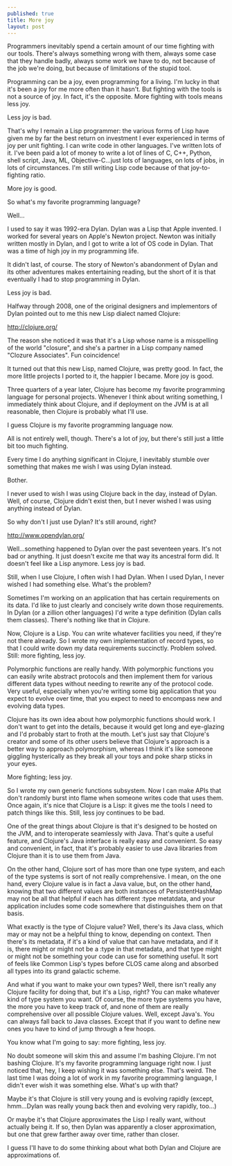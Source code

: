 ```yaml
---
published: true
title: More joy
layout: post
---
```


Programmers inevitably spend a certain amount of our time fighting
with our tools. There's always something wrong with them, always some
case that they handle badly, always some work we have to do, not
because of the job we're doing, but because of limitations of the
stupid tool.

Programming can be a joy, even programming for a living. I'm lucky in
that it's been a joy for me more often than it hasn't. But fighting
with the tools is not a source of joy. In fact, it's the
opposite. More fighting with tools means less joy.

Less joy is bad.

That's why I remain a Lisp programmer: the various forms of Lisp have
given me by far the best return on investment I ever experienced in
terms of joy per unit fighting. I can write code in other
languages. I've written lots of it. I've been paid a lot of money to
write a lot of lines of C, C++, Python, shell script, Java, ML,
Objective-C...just lots of languages, on lots of jobs, in lots of
circumstances. I'm still writing Lisp code because of that
joy-to-fighting ratio.

More joy is good.

So what's my favorite programming language?

Well...

I used to say it was 1992-era Dylan. Dylan was a Lisp that Apple
invented. I worked for several years on Apple's Newton project. Newton
was initially written mostly in Dylan, and I got to write a lot of OS
code in Dylan. That was a time of high joy in my programming life.

It didn't last, of course. The story of Newton's abandonment of Dylan
and its other adventures makes entertaining reading, but the short of
it is that eventually I had to stop programming in Dylan.

Less joy is bad.

Halfway through 2008, one of the original designers and implementors
of Dylan pointed out to me this new Lisp dialect named Clojure:

http://clojure.org/

The reason she noticed it was that it's a Lisp whose name is a
misspelling of the world "closure", and she's a partner in a Lisp
company named "Clozure Associates". Fun coincidence!

It turned out that this new Lisp, named Clojure, was pretty good. In
fact, the more little projects I ported to it, the happier I
became. More joy is good.

Three quarters of a year later, Clojure has become my favorite
programming language for personal projects. Whenever I think about
writing something, I immediately think about Clojure, and if
deployment on the JVM is at all reasonable, then Clojure is probably
what I'll use.

I guess Clojure is my favorite programming language now.

All is not entirely well, though. There's a lot of joy, but there's
still just a little bit too much fighting.

Every time I do anything significant in Clojure, I inevitably stumble
over something that makes me wish I was using Dylan instead.

Bother.

I never used to wish I was using Clojure back in the day, instead of
Dylan. Well, of course, Clojure didn't exist then, but I never wished
I was using anything instead of Dylan.

So why don't I just use Dylan? It's still around, right?

http://www.opendylan.org/

Well...something happened to Dylan over the past seventeen years. It's
not bad or anything. It just doesn't excite me that way its ancestral
form did. It doesn't feel like a Lisp anymore. Less joy is bad.

Still, when I use Clojure, I often wish I had Dylan. When I used
Dylan, I never wished I had something else. What's the problem?

Sometimes I'm working on an application that has certain requirements
on its data. I'd like to just clearly and concisely write down those
requirements. In Dylan (or a zillion other languages) I'd write a type
definition (Dylan calls them classes). There's nothing like that in
Clojure.

Now, Clojure is a Lisp. You can write whatever facilities you need, if
they're not there already. So I wrote my own implementation of record
types, so that I could write down my data requirements
succinctly. Problem solved. Still: more fighting, less joy.

Polymorphic functions are really handy. With polymorphic functions you
can easily write abstract protocols and then implement them for
various different data types without needing to rewrite any of the
protocol code. Very useful, especially when you're writing some big
application that you expect to evolve over time, that you expect to
need to encompass new and evolving data types.

Clojure has its own idea about how polymorphic functions should
work. I don't want to get into the details, because it would get long
and eye-glazing and I'd probably start to froth at the mouth. Let's
just say that Clojure's creator and some of its other users believe
that Clojure's approach is a better way to approach polymorphism,
whereas I think it's like someone giggling hysterically as they break
all your toys and poke sharp sticks in your eyes.

More fighting; less joy.

So I wrote my own generic functions subsystem. Now I can make APIs
that don't randomly burst into flame when someone writes code that
uses them. Once again, it's nice that Clojure is a Lisp: it gives me
the tools I need to patch things like this. Still, less joy continues
to be bad.

One of the great things about Clojure is that it's designed to be
hosted on the JVM, and to interoperate seamlessly with Java. That's
quite a useful feature, and Clojure's Java interface is really easy
and convenient. So easy and convenient, in fact, that it's probably
easier to use Java libraries from Clojure than it is to use them from
Java.

On the other hand, Clojure sort of has more than one type system, and
each of the type systems is sort of not really comprehensive. I mean,
on the one hand, every Clojure value is in fact a Java value, but, on
the other hand, knowing that two different values are both instances
of PersistentHashMap may not be all that helpful if each has different
:type metatdata, and your application includes some code somewhere
that distinguishes them on that basis.

What exactly is the type of Clojure value? Well, there's its Java
class, which may or may not be a helpful thing to know, depending on
context. Then there's its metadata, if it's a kind of value that can
have metadata, and if it is, there might or might not be a :type in
that metadata, and that type might or might not be something your code
can use for something useful. It sort of feels like Common Lisp's
types before CLOS came along and absorbed all types into its grand
galactic scheme.

And what if you want to make your own types? Well, there isn't really
any Clojure facility for doing that, but it's a Lisp, right? You can
make whatever kind of type system you want. Of course, the more type
systems you have, the more you have to keep track of, and none of them
are really comprehensive over all possible Clojure values. Well,
except Java's. You can always fall back to Java classes. Except that
if you want to define new ones you have to kind of jump through a few
hoops.

You know what I'm going to say: more fighting, less joy.

No doubt someone will skim this and assume I'm bashing Clojure. I'm
not bashing Clojure. It's my favorite programming language right
now. I just noticed that, hey, I keep wishing it was something
else. That's weird. The last time I was doing a lot of work in my
favorite programming language, I didn't ever wish it was something
else. What's up with that?

Maybe it's that Clojure is still very young and is evolving rapidly
(except, hmm...Dylan was really young back then and evolving very
rapidly, too...)

Or maybe it's that Clojure approximates the Lisp I really want,
without actually being it. If so, then Dylan was apparently a closer
approximation, but one that grew farther away over time, rather than
closer.

I guess I'll have to do some thinking about what both Dylan and
Clojure are approximations of.</event>

